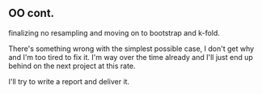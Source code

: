 OO cont.  
---
finalizing no resampling and moving on to bootstrap and k-fold. 

There's something wrong with the simplest possible case, I don't 
get why and I'm too tired to fix it. I'm way over the time already
and I'll just end up behind on the next project at this rate. 

I'll try to write a report and deliver it. 
